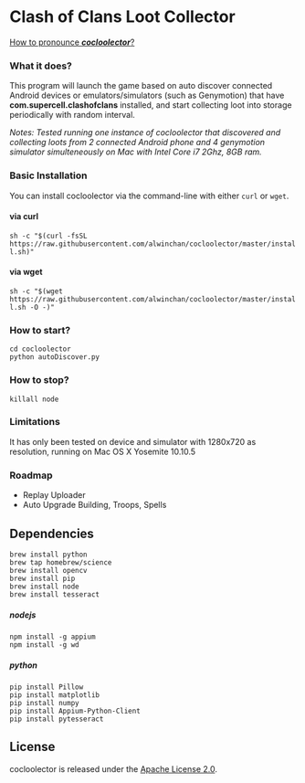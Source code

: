 # Clash of Clans Loot Collector
[How to pronounce _**cocloolector**_?](https://translate.google.com/translate_tts?ie=UTF-8&q=cocloolector&tl=ja&total=1&idx=0&textlen=12&tk=850673|713841&client=t&prev=input)

### What it does?
This program will launch the game based on auto discover connected Android devices or emulators/simulators (such as Genymotion) that have **com.supercell.clashofclans** installed, and start collecting loot into storage periodically with random interval.

_Notes: Tested running one instance of cocloolector that discovered and collecting loots from 2 connected Android phone and 4 genymotion simulator simulteneously on Mac with Intel Core i7 2Ghz, 8GB ram._

### Basic Installation
You can install cocloolector via the command-line with either `curl` or `wget`.

#### via curl
`sh -c "$(curl -fsSL https://raw.githubusercontent.com/alwinchan/cocloolector/master/install.sh)"`

#### via wget
`sh -c "$(wget https://raw.githubusercontent.com/alwinchan/cocloolector/master/install.sh -O -)"`

### How to start?
```
cd cocloolector
python autoDiscover.py
```

### How to stop?
```
killall node
```

### Limitations
It has only been tested on device and simulator with 1280x720 as resolution, running on Mac OS X Yosemite 10.10.5

### Roadmap
* Replay Uploader
* Auto Upgrade Building, Troops, Spells

## Dependencies
```
brew install python
brew tap homebrew/science
brew install opencv
brew install pip
brew install node
brew install tesseract
```
##### nodejs
```
npm install -g appium
npm install -g wd
```
#####  python
```
pip install Pillow
pip install matplotlib
pip install numpy
pip install Appium-Python-Client
pip install pytesseract
```

## License
cocloolector is released under the [Apache License 2.0](https://github.com/alwinchan/cocloolector/blob/master/LICENSE).
